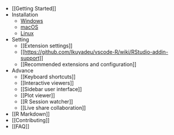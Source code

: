 * [[Getting Started]]
* Installation
  * [Windows](https://github.com/Ikuyadeu/vscode-R/wiki/Installation:-Windows)
  * [macOS](https://github.com/Ikuyadeu/vscode-R/wiki/Installation:-macOS)
  * [Linux](https://github.com/Ikuyadeu/vscode-R/wiki/Installation:-Linux)
* Setting
  * [[Extension settings]]
  * [[https://github.com/Ikuyadeu/vscode-R/wiki/RStudio-addin-support]]
  * [[Recommended extensions and configuration]]
* Advance
  * [[Keyboard shortcuts]]
  * [[Interactive viewers]]
  * [[Sidebar user interface]]
  * [[Plot viewer]]
  * [[R Session watcher]]
  * [[Live share collaboration]]
* [[R Markdown]]
* [[Contributing]]
* [[FAQ]]